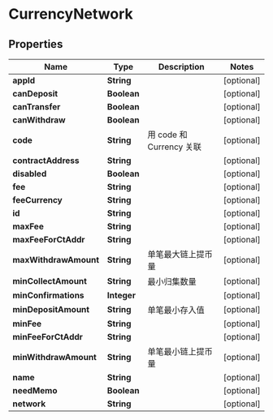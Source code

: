 

# CurrencyNetwork


## Properties

| Name | Type | Description | Notes |
|------------ | ------------- | ------------- | -------------|
|**appId** | **String** |  |  [optional] |
|**canDeposit** | **Boolean** |  |  [optional] |
|**canTransfer** | **Boolean** |  |  [optional] |
|**canWithdraw** | **Boolean** |  |  [optional] |
|**code** | **String** | 用 code 和 Currency 关联 |  [optional] |
|**contractAddress** | **String** |  |  [optional] |
|**disabled** | **Boolean** |  |  [optional] |
|**fee** | **String** |  |  [optional] |
|**feeCurrency** | **String** |  |  [optional] |
|**id** | **String** |  |  [optional] |
|**maxFee** | **String** |  |  [optional] |
|**maxFeeForCtAddr** | **String** |  |  [optional] |
|**maxWithdrawAmount** | **String** | 单笔最大链上提币量 |  [optional] |
|**minCollectAmount** | **String** | 最小归集数量 |  [optional] |
|**minConfirmations** | **Integer** |  |  [optional] |
|**minDepositAmount** | **String** | 单笔最小存入值 |  [optional] |
|**minFee** | **String** |  |  [optional] |
|**minFeeForCtAddr** | **String** |  |  [optional] |
|**minWithdrawAmount** | **String** | 单笔最小链上提币量 |  [optional] |
|**name** | **String** |  |  [optional] |
|**needMemo** | **Boolean** |  |  [optional] |
|**network** | **String** |  |  [optional] |



